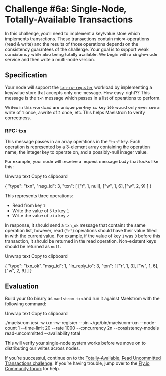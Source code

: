 # Challenge #6a: Single-Node, Totally-Available Transactions

In this challenge, you’ll need to implement a key/value store which implements transactions. These transactions contain micro-operations (read & write) and the results of those operations depends on the consistency guarantees of the challenge. Your goal is to support weak consistency while also being totally available. We begin with a single-node service and then write a multi-node version.

## [](https://fly.io/dist-sys/6a//#specification)Specification

Your node will support the [`txn-rw-register`](https://github.com/jepsen-io/maelstrom/blob/main/doc/workloads.md#workload-txn-rw-register) workload by implementing a key/value store that accepts only one message. How easy, right?? This message is the `txn` message which passes in a list of operations to perform.

Writes in this workload are unique per-key so key `100` would only ever see a write of `1` once, a write of `2` once, etc. This helps Maelstrom to verify correctness.

### [](https://fly.io/dist-sys/6a//#rpc-txn)RPC: `txn`

This message passes in an array operations in the `"txn"` key. Each operation is represented by a 3-element array containing the operation name, the integer key to operate on, and a possibly-null integer value.

For example, your node will receive a request message body that looks like this:

Unwrap text Copy to clipboard


<span class="p">{</span><span class="w">
  </span><span class="nl">"type"</span><span class="p">:</span><span class="w"> </span><span class="s2">"txn"</span><span class="p">,</span><span class="w">
  </span><span class="nl">"msg_id"</span><span class="p">:</span><span class="w"> </span><span class="mi">3</span><span class="p">,</span><span class="w">
  </span><span class="nl">"txn"</span><span class="p">:</span><span class="w"> </span><span class="p">[</span><span class="w">
    </span><span class="p">[</span><span class="s2">"r"</span><span class="p">,</span><span class="w"> </span><span class="mi">1</span><span class="p">,</span><span class="w"> </span><span class="kc">null</span><span class="p">],</span><span class="w">
    </span><span class="p">[</span><span class="s2">"w"</span><span class="p">,</span><span class="w"> </span><span class="mi">1</span><span class="p">,</span><span class="w"> </span><span class="mi">6</span><span class="p">],</span><span class="w">
    </span><span class="p">[</span><span class="s2">"w"</span><span class="p">,</span><span class="w"> </span><span class="mi">2</span><span class="p">,</span><span class="w"> </span><span class="mi">9</span><span class="p">]</span><span class="w">
  </span><span class="p">]</span><span class="w">
</span><span class="p">}</span><span class="w">
</span>


This represents three operations:

-   Read from key `1`
-   Write the value of `6` to key `1`
-   Write the value of `9` to key `2`

In response, it should send a `txn_ok` message that contains the same operation list, however, read (`"r"`) operations should have their value filled in with the current value. For example, if the value of key `1` was `3` before this transaction, it should be returned in the read operation. Non-existent keys should be returned as `null`.

Unwrap text Copy to clipboard


<span class="p">{</span><span class="w">
  </span><span class="nl">"type"</span><span class="p">:</span><span class="w"> </span><span class="s2">"txn_ok"</span><span class="p">,</span><span class="w">
  </span><span class="nl">"msg_id"</span><span class="p">:</span><span class="w"> </span><span class="mi">1</span><span class="p">,</span><span class="w">
  </span><span class="nl">"in_reply_to"</span><span class="p">:</span><span class="w"> </span><span class="mi">3</span><span class="p">,</span><span class="w">
  </span><span class="nl">"txn"</span><span class="p">:</span><span class="w"> </span><span class="p">[</span><span class="w">
    </span><span class="p">[</span><span class="s2">"r"</span><span class="p">,</span><span class="w"> </span><span class="mi">1</span><span class="p">,</span><span class="w"> </span><span class="mi">3</span><span class="p">],</span><span class="w">
    </span><span class="p">[</span><span class="s2">"w"</span><span class="p">,</span><span class="w"> </span><span class="mi">1</span><span class="p">,</span><span class="w"> </span><span class="mi">6</span><span class="p">],</span><span class="w">
    </span><span class="p">[</span><span class="s2">"w"</span><span class="p">,</span><span class="w"> </span><span class="mi">2</span><span class="p">,</span><span class="w"> </span><span class="mi">9</span><span class="p">]</span><span class="w">
  </span><span class="p">]</span><span class="w">
</span><span class="p">}</span><span class="w">
</span>


## [](https://fly.io/dist-sys/6a//#evaluation)Evaluation

Build your Go binary as `maelstrom-txn` and run it against Maelstrom with the following command:

Unwrap text Copy to clipboard


./maelstrom test -w txn-rw-register --bin ~/go/bin/maelstrom-txn --node-count 1 --time-limit 20 --rate 1000 --concurrency 2n --consistency-models read-uncommitted --availability total


This will verify your single-node system works before we move on to distributing our writes across nodes.

If you’re successful, continue on to the [Totally-Available, Read Uncommitted Transactions challenge](https://fly.io/dist-sys/6b). If you’re having trouble, jump over to the [Fly.io Community forum](https://community.fly.io/) for help.
